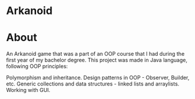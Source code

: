 # Arkanoid
# About
An Arkanoid game that was a part of an OOP course that I had during the first year of my bachelor degree. This project was made in Java language, following OOP principles:

Polymorphism and inheritance.
Design patterns in OOP - Observer, Builder, etc.
Generic collections and data structures - linked lists and arraylists.
Working with GUI.
